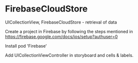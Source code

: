 # FirebaseCloudStore
UICollectionView, FirebaseCloudStore - retrieval of data

Create a project in Firebase by following the steps mentioned in https://firebase.google.com/docs/ios/setup?authuser=0

Install pod 'Firebase' 

Add UICollectionViewController in storyboard and cells & labels.
